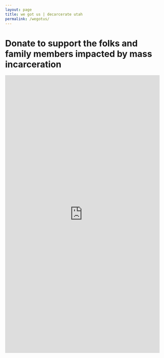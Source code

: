 ```yaml
---
layout: page
title: we got us | decarcerate utah
permalink: /wegotus/
---
```

# Donate to support the folks and family members impacted by mass incarceration

<script src="https://donorbox.org/widget.js" paypalExpress="false"></script><iframe allowpaymentrequest="" frameborder="0" height="900px" name="donorbox" scrolling="no" seamless="seamless" src="https://donorbox.org/embed/we-got-us-1" style="max-width: 500px; min-width: 250px; max-height:none!important" width="100%"></iframe>
